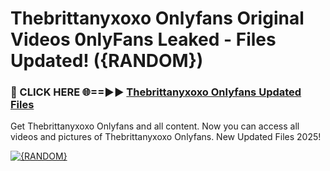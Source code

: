 # Thebrittanyxoxo Onlyfans Original Videos 0nlyFans Leaked - Files Updated! ({RANDOM})

<h3>🔴 CLICK HERE 🌐==►► <a href="https://betterlinks.top/A2PfLJ" rel="nofollow">Thebrittanyxoxo Onlyfans Updated Files</a></h3>

Get Thebrittanyxoxo Onlyfans and all content. Now you can access all videos and pictures of Thebrittanyxoxo Onlyfans. New Updated Files 2025!

[![{RANDOM}](https://i.imgur.com/ppqm5kG.gif)](https://betterlinks.top/A2PfLJ)